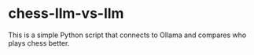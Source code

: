 # chess-llm-vs-llm
This is a simple Python script that connects to Ollama and compares who plays chess better.
